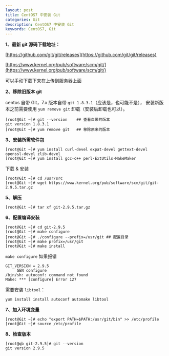 ```yaml
---
layout: post
title: CentOS7 中安装 Git
categories: Git
description: CentOS7 中安装 Git
keywords: CentOS7, Git
---
```



**1、最新 git 源码下载地址：**

[https://github.com/git/git/releases](https://github.com/git/git/releases)

[https://www.kernel.org/pub/software/scm/git/](https://www.kernel.org/pub/software/scm/git/)

可以手动下载下来在上传到服务器上面

**2、移除旧版本 git**

centos 自带 Git，7.x 版本自带 `git 1.8.3.1`（应该是，也可能不是）， 安装新版本之前需要使用 `yum remove git` 卸载（安装后卸载也可以）。

```vim
[root@Git ~]# git --version    ## 查看自带的版本
git version 1.8.3.1
[root@Git ~]# yum remove git   ## 移除原来的版本
```
**3、安装所需软件包**


```vim
[root@Git ~]# yum install curl-devel expat-devel gettext-devel openssl-devel zlib-devel
[root@Git ~]# yum install gcc-c++ perl-ExtUtils-MakeMaker
```

下载 & 安装

```vim
[root@Git ~]# cd /usr/src
[root@Git ~]# wget https://www.kernel.org/pub/software/scm/git/git-2.9.5.tar.gz
```

**5、解压**

```vim
[root@Git ~]# tar xf git-2.9.5.tar.gz
```

**6、配置编译安装**

```vim
[root@Git ~]# cd git-2.9.5
[root@Git ~]# make configure
[root@Git ~]# ./configure --prefix=/usr/git ## 配置目录
[root@Git ~]# make profix=/usr/git
[root@Git ~]# make install
```

`make configure` 如果报错
```shell
GIT_VERSION = 2.9.5
     GEN configure
/bin/sh: autoconf: command not found
Make: *** [configure] Error 127
```
需要安装 `libtool`：

```shell
yum install install autoconf automake libtool
```



**7、加入环境变量**

```vim
[root@Git ~]# echo "export PATH=$PATH:/usr/git/bin" >> /etc/profile
[root@Git ~]# source /etc/profile
```

**8、检查版本**

```vim
[root@qb git-2.9.5]# git --version
git version 2.9.5
```












